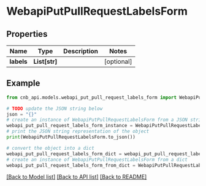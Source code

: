 # WebapiPutPullRequestLabelsForm


## Properties

Name | Type | Description | Notes
------------ | ------------- | ------------- | -------------
**labels** | **List[str]** |  | [optional] 

## Example

```python
from cnb_api.models.webapi_put_pull_request_labels_form import WebapiPutPullRequestLabelsForm

# TODO update the JSON string below
json = "{}"
# create an instance of WebapiPutPullRequestLabelsForm from a JSON string
webapi_put_pull_request_labels_form_instance = WebapiPutPullRequestLabelsForm.from_json(json)
# print the JSON string representation of the object
print(WebapiPutPullRequestLabelsForm.to_json())

# convert the object into a dict
webapi_put_pull_request_labels_form_dict = webapi_put_pull_request_labels_form_instance.to_dict()
# create an instance of WebapiPutPullRequestLabelsForm from a dict
webapi_put_pull_request_labels_form_from_dict = WebapiPutPullRequestLabelsForm.from_dict(webapi_put_pull_request_labels_form_dict)
```
[[Back to Model list]](../README.md#documentation-for-models) [[Back to API list]](../README.md#documentation-for-api-endpoints) [[Back to README]](../README.md)


